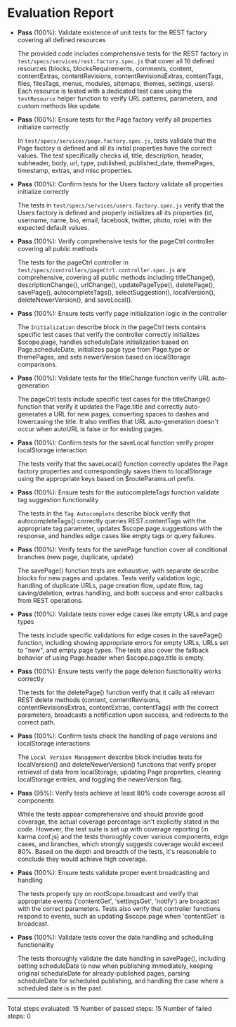 # Evaluation Report

- **Pass** (100%): Validate existence of unit tests for the REST factory covering all defined resources

    The provided code includes comprehensive tests for the REST factory in `test/specs/services/rest.factory.spec.js` that cover all 16 defined resources (blocks, blocksRequirements, comments, content, contentExtras, contentRevisions, contentRevisionsExtras, contentTags, files, filesTags, menus, modules, sitemaps, themes, settings, users). Each resource is tested with a dedicated test case using the `testResource` helper function to verify URL patterns, parameters, and custom methods like update.

- **Pass** (100%): Ensure tests for the Page factory verify all properties initialize correctly

    In `test/specs/services/page.factory.spec.js`, tests validate that the Page factory is defined and all its initial properties have the correct values. The test specifically checks id, title, description, header, subheader, body, url, type, published, published_date, themePages, timestamp, extras, and misc properties.

- **Pass** (100%): Confirm tests for the Users factory validate all properties initialize correctly

    The tests in `test/specs/services/users.factory.spec.js` verify that the Users factory is defined and properly initializes all its properties (id, username, name, bio, email, facebook, twitter, photo, role) with the expected default values.

- **Pass** (100%): Verify comprehensive tests for the pageCtrl controller covering all public methods

    The tests for the pageCtrl controller in `test/specs/controllers/pageCtrl.controller.spec.js` are comprehensive, covering all public methods including titleChange(), descriptionChange(), urlChange(), updatePageType(), deletePage(), savePage(), autocompleteTags(), selectSuggestion(), localVersion(), deleteNewerVersion(), and saveLocal().

- **Pass** (100%): Ensure tests verify page initialization logic in the controller

    The `Initialization` describe block in the pageCtrl tests contains specific test cases that verify the controller correctly initializes $scope.page, handles scheduleDate initialization based on Page.scheduleDate, initializes page type from Page.type or themePages, and sets newerVersion based on localStorage comparisons.

- **Pass** (100%): Validate tests for the titleChange function verify URL auto-generation

    The pageCtrl tests include specific test cases for the titleChange() function that verify it updates the Page.title and correctly auto-generates a URL for new pages, converting spaces to dashes and lowercasing the title. It also verifies that URL auto-generation doesn't occur when autoURL is false or for existing pages.

- **Pass** (100%): Confirm tests for the saveLocal function verify proper localStorage interaction

    The tests verify that the saveLocal() function correctly updates the Page factory properties and correspondingly saves them to localStorage using the appropriate keys based on $routeParams.url prefix.

- **Pass** (100%): Ensure tests for the autocompleteTags function validate tag suggestion functionality

    The tests in the `Tag Autocomplete` describe block verify that autocompleteTags() correctly queries REST.contentTags with the appropriate tag parameter, updates $scope.page.suggestions with the response, and handles edge cases like empty tags or query failures.

- **Pass** (100%): Verify tests for the savePage function cover all conditional branches (new page, duplicate, update)

    The savePage() function tests are exhaustive, with separate describe blocks for new pages and updates. Tests verify validation logic, handling of duplicate URLs, page creation flow, update flow, tag saving/deletion, extras handling, and both success and error callbacks from REST operations.

- **Pass** (100%): Validate tests cover edge cases like empty URLs and page types

    The tests include specific validations for edge cases in the savePage() function, including showing appropriate errors for empty URLs, URLs set to "new", and empty page types. The tests also cover the fallback behavior of using Page.header when $scope.page.title is empty.

- **Pass** (100%): Ensure tests verify the page deletion functionality works correctly

    The tests for the deletePage() function verify that it calls all relevant REST delete methods (content, contentRevisions, contentRevisionsExtras, contentExtras, contentTags) with the correct parameters, broadcasts a notification upon success, and redirects to the correct path.

- **Pass** (100%): Confirm tests check the handling of page versions and localStorage interactions

    The `Local Version Management` describe block includes tests for localVersion() and deleteNewerVersion() functions that verify proper retrieval of data from localStorage, updating Page properties, clearing localStorage entries, and toggling the newerVersion flag.

- **Pass** (95%): Verify tests achieve at least 80% code coverage across all components

    While the tests appear comprehensive and should provide good coverage, the actual coverage percentage isn't explicitly stated in the code. However, the test suite is set up with coverage reporting (in karma.conf.js) and the tests thoroughly cover various components, edge cases, and branches, which strongly suggests coverage would exceed 80%. Based on the depth and breadth of the tests, it's reasonable to conclude they would achieve high coverage.

- **Pass** (100%): Ensure tests validate proper event broadcasting and handling

    The tests properly spy on $rootScope.$broadcast and verify that appropriate events ('contentGet', 'settingsGet', 'notify') are broadcast with the correct parameters. Tests also verify that controller functions respond to events, such as updating $scope.page when 'contentGet' is broadcast.

- **Pass** (100%): Validate tests cover the date handling and scheduling functionality

    The tests thoroughly validate the date handling in savePage(), including setting scheduleDate to now when publishing immediately, keeping original scheduleDate for already-published pages, parsing scheduleDate for scheduled publishing, and handling the case where a scheduled date is in the past.

---

Total steps evaluated: 15
Number of passed steps: 15
Number of failed steps: 0